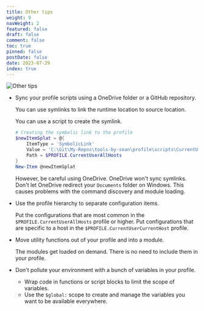 ```yaml
---
title: Other tips
weight: 9
navWeight: 2
featured: false
draft: false
comment: false
toc: true
pinned: false
postDate: false
date: 2023-07-29
index: true
---
```

<!-- markdownlint-disable MD041 -->
![Other tips][01]

- Sync your profile scripts using a OneDrive folder or a GitHub repository.

  You can use symlinks to link the runtime location to source location.

  You can use a script to create the symlink.

  ```powershell
  # Creating the symbolic link to the profile
  $newItemSplat = @{
      ItemType = 'SymbolicLink'
      Value = 'C:\Git\My-Repos\tools-by-sean\profile\scripts\CurrentUserAllHosts.ps1'
      Path = $PROFILE.CurrentUserAllHosts
  }
  New-Item @newItemSplat
  ```

  However, be careful using OneDrive. OneDrive won't sync symlinks. Don't let OneDrive redirect your
  `Documents` folder on Windows. This causes problems with the command discovery and module loading.

- Use the profile hierarchy to separate configuration items.

  Put the configurations that are most common in the `$PROFILE.CurrentUserAllHosts` profile or
  higher. Put configurations that are specific to a host in the `$PROFILE.CurrentUserCurrentHost`
  profile.

- Move utility functions out of your profile and into a module.

  The modules get loaded on demand. There is no need to include them in your profile.

- Don't pollute your environment with a bunch of variables in your profile.

  - Wrap code in functions or script blocks to limit the scope of variables.
  - Use the `$global:` scope to create and manage the variables you want to be available everywhere.

<!-- link references -->
[01]: ./images/psprofiles/slide09.png
